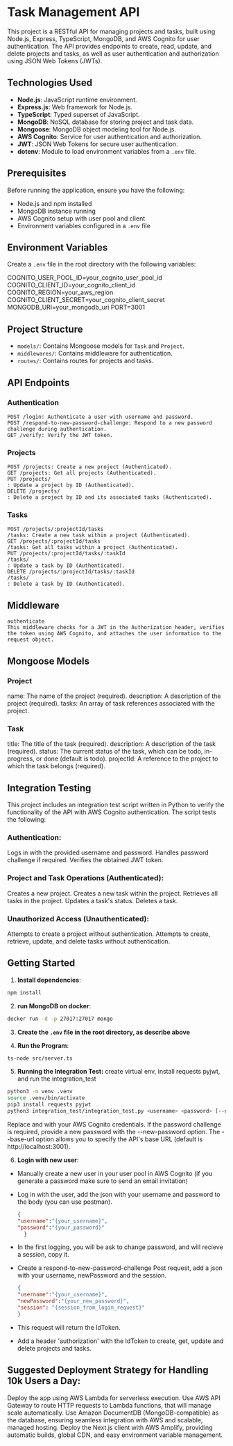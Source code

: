 # Task Management API

This project is a RESTful API for managing projects and tasks, built using Node.js, Express, TypeScript, MongoDB, and AWS Cognito for user authentication. The API provides endpoints to create, read, update, and delete projects and tasks, as well as user authentication and authorization using JSON Web Tokens (JWTs).

## Technologies Used

- **Node.js**: JavaScript runtime environment.
- **Express.js**: Web framework for Node.js.
- **TypeScript**: Typed superset of JavaScript.
- **MongoDB**: NoSQL database for storing project and task data.
- **Mongoose**: MongoDB object modeling tool for Node.js.
- **AWS Cognito**: Service for user authentication and authorization.
- **JWT**: JSON Web Tokens for secure user authentication.
- **dotenv**: Module to load environment variables from a `.env` file.

## Prerequisites

Before running the application, ensure you have the following:

- Node.js and npm installed
- MongoDB instance running
- AWS Cognito setup with user pool and client
- Environment variables configured in a `.env` file

## Environment Variables

Create a `.env` file in the root directory with the following variables:

COGNITO_USER_POOL_ID=your_cognito_user_pool_id
COGNITO_CLIENT_ID=your_cognito_client_id
COGNITO_REGION=your_aws_region
COGNITO_CLIENT_SECRET=your_cognito_client_secret
MONGODB_URI=your_mongodb_uri
PORT=3001

## Project Structure

- `models/`: Contains Mongoose models for `Task` and `Project`.
- `middlewares/`: Contains middleware for authentication.
- `routes/`: Contains routes for projects and tasks.

## API Endpoints

### Authentication

    POST /login: Authenticate a user with username and password.
    POST /respond-to-new-password-challenge: Respond to a new password challenge during authentication.
    GET /verify: Verify the JWT token.

### Projects

    POST /projects: Create a new project (Authenticated).
    GET /projects: Get all projects (Authenticated).
    PUT /projects/
    : Update a project by ID (Authenticated).
    DELETE /projects/
    : Delete a project by ID and its associated tasks (Authenticated).

### Tasks

    POST /projects/:projectId/tasks
    /tasks: Create a new task within a project (Authenticated).
    GET /projects/:projectId/tasks
    /tasks: Get all tasks within a project (Authenticated).
    PUT /projects/:projectId/tasks/:taskId
    /tasks/
    : Update a task by ID (Authenticated).
    DELETE /projects/:projectId/tasks/:taskId
    /tasks/
    : Delete a task by ID (Authenticated).

## Middleware

    authenticate
    This middleware checks for a JWT in the Authorization header, verifies the token using AWS Cognito, and attaches the user information to the request object.

## Mongoose Models

### Project

name: The name of the project (required).
description: A description of the project (required).
tasks: An array of task references associated with the project.

### Task

title: The title of the task (required).
description: A description of the task (required).
status: The current status of the task, which can be todo, in-progress, or done (default is todo).
projectId: A reference to the project to which the task belongs (required).

## Integration Testing

This project includes an integration test script written in Python to verify the functionality of the API with AWS Cognito authentication. The script tests the following:

### Authentication:

Logs in with the provided username and password.
Handles password challenge if required.
Verifies the obtained JWT token.

### Project and Task Operations (Authenticated):

Creates a new project.
Creates a new task within the project.
Retrieves all tasks in the project.
Updates a task's status.
Deletes a task.

### Unauthorized Access (Unauthenticated):

Attempts to create a project without authentication.
Attempts to create, retrieve, update, and delete tasks without authentication.

## Getting Started

1. **Install dependencies**:

```bash
npm install
```

2. **run MongoDB on docker**:

```bash
docker run -d -p 27017:27017 mongo
```

3. **Create the `.env` file in the root directory, as describe above**


4. **Run the Program**:

```bash
ts-node src/server.ts
```

5. **Running the Integration Test:**
   create virtual env, install requests pyjwt, and run the integration_test

```bash
python3 -m venv .venv
source .venv/bin/activate
pip3 install requests pyjwt
python3 integration_test/integration_test.py <username> <password> [--new-password <new_password>] [--base-url <base_url>]
```

Replace <username> and <password> with your AWS Cognito credentials.
If the password challenge is required, provide a new password with the --new-password option.
The --base-url option allows you to specify the API's base URL (default is http://localhost:3001).

6. **Login with new user**:

- Manually create a new user in your user pool in AWS Cognito (if you generate a password make sure to send an email invitation)
- Log in with the user, add the json with your username and password to the body (you can use postman).
  ```json
  {
  "username":"{your_username}",
  "password":"{your_password}"
    }
    ```
- In the first logging, you will be ask to change password, and will recieve a session, copy it.
- Create a respond-to-new-password-challenge Post request, add a json with your username, newPassword and the session.

    ```json
  {
  "username":"{your_username}",
  "newPassword":"{your_new_password}",
  "session": "{session_from_login_request}"
  }
    ```
- This request will return the IdToken.
- Add a header 'authorization' with the IdToken to create, get, update and delete projects and tasks. 

## Suggested Deployment Strategy for Handling 10k Users a Day:

Deploy the app using AWS Lambda for serverless execution.
Use AWS API Gateway to route HTTP requests to Lambda functions, that will manage scale automatically.
Use Amazon DocumentDB (MongoDB-compatible) as the database, ensuring seamless integration with AWS and scalable, managed hosting.
Deploy the Next.js client with AWS Amplify, providing automatic builds, global CDN, and easy environment variable management.
